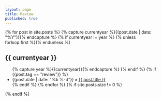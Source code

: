 ```yaml
---
layout: page
title: Review
published: true
---
```


{% for post in site.posts %}
  {% capture currentyear %}{{post.date | date: "%Y"}}{% endcapture %}
  {% if currentyear != year %}
   {% unless forloop.first %}</ul>{% endunless %}
<h2>{{ currentyear }}</h2>
<ul>
    {% capture year %}{{currentyear}}{% endcapture %} 
  {% endif %}
  {% if {{post.tag == "review"}} %}
<li>{{post.date | date: "%b %-d"}} &raquo; <a href="{{ post.url }}">{{ post.title }}</a></li>
  {% endif %}
{% endfor %}
{% if site.posts.size != 0 %}</ul>{% endif %}
